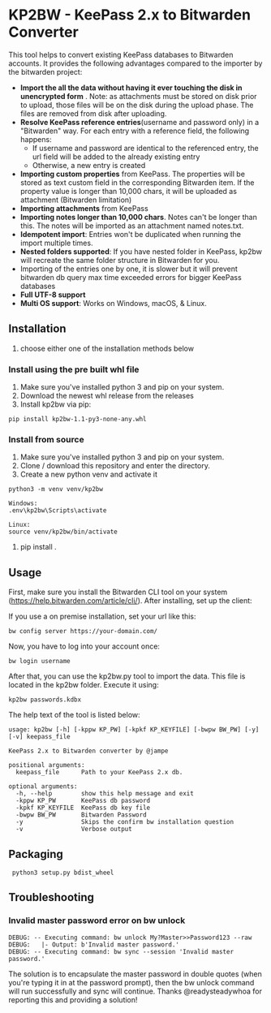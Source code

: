 # KP2BW - KeePass 2.x to Bitwarden Converter

This tool helps to convert existing KeePass databases to Bitwarden accounts. It provides the following advantages compared to the importer by the bitwarden project:

* **Import the all the data without having it ever touching the disk in unencrypted form** . Note: as attachments must be stored on disk prior to upload, those files will be on the disk during the upload phase. The files are removed from disk after uploading.
* **Resolve KeePass reference entries**(username and password only) in a "Bitwarden" way. For each entry with a reference field, the following happens:
  * If username and password are identical to the referenced entry, the url field will be added to the already existing entry
  * Otherwise, a new entry is created
* **Importing custom properties** from KeePass. The properties will be stored as text custom field in the corresponding Bitwarden item. If the property value is longer than 10,000 chars, it will be uploaded as attachment (Bitwarden limitation)
* **Importing attachments** from KeePass
* **Importing notes longer than 10,000 chars**. Notes can't be longer than this. The notes will be imported as an attachment named notes.txt.
* **Idempotent import**: Entries won't be duplicated when running the import multiple times.
* **Nested folders supported**: If you have nested folder in KeePass, kp2bw will recreate the same folder structure in Bitwarden for you.
* Importing of the entries one by one, it is slower but it will prevent bitwarden db query max time exceeded errors for bigger KeePass databases
* **Full UTF-8 support**
* **Multi OS support**: Works on Windows, macOS, & Linux.

## Installation
1) choose either one of the installation methods below

### Install using the pre built whl file
1) Make sure you've installed python 3 and pip on your system.
1) Download the newest whl release from the releases
1) Install kp2bw via pip:
  ```
  pip install kp2bw-1.1-py3-none-any.whl
  ```

### Install from source
1) Make sure you've installed python 3 and pip on your system.
1) Clone / download this repository and enter the directory.
1) Create a new python venv and activate it
  ```
  python3 -m venv venv/kp2bw

  Windows:
  .env\kp2bw\Scripts\activate
  
  Linux:
  source venv/kp2bw/bin/activate
  ```
1) pip install .

## Usage
First, make sure you install the Bitwarden CLI tool on your system (https://help.bitwarden.com/article/cli/). After installing, set up the client:

If you use a on premise installation, set your url like this:
```
bw config server https://your-domain.com/
```

Now, you have to log into your account once:
```
bw login username
```

After that, you can use the kp2bw.py tool to import the data. This file is located in the kp2bw folder. Execute it using:
```
kp2bw passwords.kdbx
```

The help text of the tool is listed below:
```
usage: kp2bw [-h] [-kppw KP_PW] [-kpkf KP_KEYFILE] [-bwpw BW_PW] [-y] [-v] keepass_file

KeePass 2.x to Bitwarden converter by @jampe

positional arguments:
  keepass_file      Path to your KeePass 2.x db.

optional arguments:
  -h, --help        show this help message and exit
  -kppw KP_PW       KeePass db password
  -kpkf KP_KEYFILE  KeePass db key file
  -bwpw BW_PW       Bitwarden Password
  -y                Skips the confirm bw installation question
  -v                Verbose output
```

## Packaging

```shell
 python3 setup.py bdist_wheel
```

## Troubleshooting
### Invalid master password error on bw unlock

```
DEBUG: -- Executing command: bw unlock My?Master>>Password123 --raw
DEBUG:   |- Output: b'Invalid master password.'
DEBUG: -- Executing command: bw sync --session 'Invalid master password.'
```

The solution is to encapsulate the master password in double quotes (when you're typing it in at the password prompt), then the bw unlock command will run successfully and sync will continue. Thanks @readysteadywhoa for reporting this and providing a solution!

